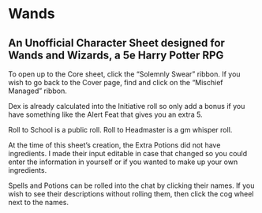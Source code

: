# Wands

## **An Unofficial Character Sheet designed for Wands and Wizards, a 5e Harry Potter RPG**

To open up to the Core sheet, click the “Solemnly Swear” ribbon. If you wish to go back to the Cover page, find and click on the “Mischief Managed” ribbon.

Dex is already calculated into the Initiative roll so only add a bonus if you have something like the Alert Feat that gives you an extra 5. 

Roll to School is a public roll. Roll to Headmaster is a gm whisper roll.

At the time of this sheet’s creation, the Extra Potions did not have ingredients. I made their input editable in case that changed so you could enter the information in yourself or if you wanted to make up your own ingredients.

Spells and Potions can be rolled into the chat by clicking their names. If you wish to see their descriptions without rolling them, then click the cog wheel next to the names.
